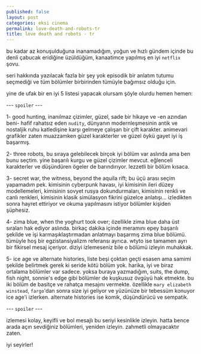 ```yaml
---
published: false
layout: post
categories: eksi cinema
permalink: love-death-and-robots-tr
title: love death and robots - tr
---
```

bu kadar az konuşulduğuna inanamadığım, yoğun ve hızlı gündem içinde bu denli çabucak eridiğine üzüldüğüm, kanaatimce yapılmış en iyi `netflix` şovu. 

seri hakkında yazılacak fazla bir şey yok episodik bir anlatım tutumu seçmediği ve tüm bölümler birbirinden tümüyle bağımsız olduğu için. 

yine de ufak bir en iyi 5 listesi yapacak olursam şöyle olurdu hemen hemen:

--- `spoiler` ---

1- good hunting, inanılmaz çizimler, güzel, sade bir hikaye ve -en azından beni- hafif rahatsız eden ``nudity``, dünyanın modernleşmesinin antik ve nostaljik ruhu katledişine karşı gelmeye çalışan bir çift karakter. animevari grafikler zaten muazzamken güzel karakterler ve güzel öykü gayet iyi iş başarmış.

2- three robots, bu sıraya gelebilecek birçok iyi bölüm var aslında ama ben bunu seçtim. yine başarılı kurgu ve güzel çizimler mevcut. eğlenceli karakterler ve düşündüren ögeler de barındırıyor. lezzetli bir bölüm kısaca.

3- secret war, the witness, beyond the aquila rift; bu üçü arası seçim yapamadım pek. kimisinin cyberpunk havası, iyi kimisinin ileri düzey modellemeleri, kimisinin sovyet rusya dokundurmaları, kimisinin renkli ve canlı renkleri, kimisinin klasik simülasyon fikrini güzelce anlatışı... izledikten sonra hayret ettiriyor ve okuma yapılmasını istiyor bölümler kişiden şüphesiz.

4- zima blue, when the yoghurt took over; özellikle zima blue daha üst sıraları hak ediyor aslında. birkaç dakika içinde meramını epey başarılı şekilde ve işi karmaşıklaştırmadan anlatmayı başarmış zima blue bölümü. tümüyle hoş bir egzistansiyalizm referansı ayrıca. wtyto ise tamamen ayrı bir fikirsel mesaj içeriyor. diziyi izlemeseniz bile o bölümü izleyin muhakkak.

5- ice age ve alternate histories, liste beşi çoktan geçti esasen ama samimi şekilde belirtmek gerek ki seride kötü bölüm yok. harika, iyi ve biraz ortalama bölümler var sadece. yoksa buraya yazmadığım, suits, the dump, fish night, sonnie's edge gibi bölümler de kuşkusuz övgüyü hak etmekte.
bu iki bölüm de basitçe ve rahatça mesajını vermekte. özellikle `mary elizabeth winstead`, `fargo`'dan sonra size iyi geliyor ve yüzünüze bir tebessüm konuyor ice age'i izlerken. alternate histories ise komik, düşündürücü ve sempatik. 

--- `spoiler` ---

izlemesi kolay, keyifli ve bol mesajlı bu seriyi kesinlikle izleyin. hatta bence arada açın sevdiğiniz bölümleri, yeniden izleyin. zahmetli olmayacaktır zaten. 

iyi seyirler!